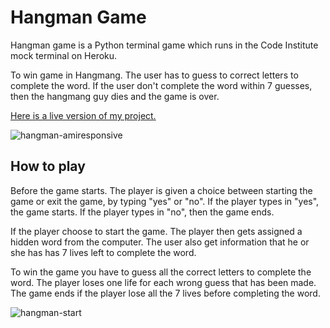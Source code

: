 # **Hangman Game**
Hangman game is a Python terminal game which runs in the Code Institute mock terminal on Heroku.

To win game in Hangmang. The user has to guess to correct letters to complete the word. If the user don't complete the word within 7 guesses, then the hangmang guy dies and the game is over. 

[Here is a live version of my project.](https://python-hangman-game.herokuapp.com/)

![hangman-amiresponsive](https://user-images.githubusercontent.com/87748379/138290920-f6823d61-ddc9-43f6-b724-00774194295d.JPG)

## **How to play**
Before the game starts. The player is given a choice between starting the game or exit the game, by typing "yes" or "no". If the player types in "yes", the game starts. If the player types in "no", then the game ends.

If the player choose to start the game. The player then gets assigned a hidden word from the computer. The user also get information that he or she has has 7 lives left to complete the word.

To win the game you have to guess all the correct letters to complete the word. The player loses one life for each wrong guess that has been made. The game ends if the player lose all the 7 lives before completing the word.

![hangman-start](https://user-images.githubusercontent.com/87748379/138297804-0bb5aae9-2ee0-4765-9cb0-dccdad385ccc.JPG)
